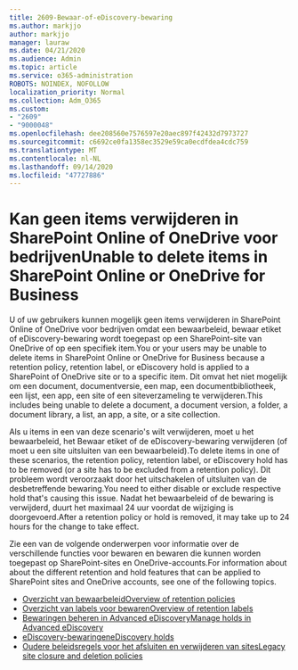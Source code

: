 ```yaml
---
title: 2609-Bewaar-of-eDiscovery-bewaring
ms.author: markjjo
author: markjjo
manager: lauraw
ms.date: 04/21/2020
ms.audience: Admin
ms.topic: article
ms.service: o365-administration
ROBOTS: NOINDEX, NOFOLLOW
localization_priority: Normal
ms.collection: Adm_O365
ms.custom:
- "2609"
- "9000048"
ms.openlocfilehash: dee208560e7576597e20aec897f42432d7973727
ms.sourcegitcommit: c6692ce0fa1358ec3529e59ca0ecdfdea4cdc759
ms.translationtype: MT
ms.contentlocale: nl-NL
ms.lasthandoff: 09/14/2020
ms.locfileid: "47727886"
---
```

# <a name="unable-to-delete-items-in-sharepoint-online-or-onedrive-for-business"></a><span data-ttu-id="d2c0c-102">Kan geen items verwijderen in SharePoint Online of OneDrive voor bedrijven</span><span class="sxs-lookup"><span data-stu-id="d2c0c-102">Unable to delete items in SharePoint Online or OneDrive for Business</span></span>

<span data-ttu-id="d2c0c-103">U of uw gebruikers kunnen mogelijk geen items verwijderen in SharePoint Online of OneDrive voor bedrijven omdat een bewaarbeleid, bewaar etiket of eDiscovery-bewaring wordt toegepast op een SharePoint-site van OneDrive of op een specifiek item.</span><span class="sxs-lookup"><span data-stu-id="d2c0c-103">You or your users may be unable to delete items in SharePoint Online or OneDrive for Business because a retention policy, retention label, or eDiscovery hold is applied to a SharePoint of OneDrive site or to a specific item.</span></span> <span data-ttu-id="d2c0c-104">Dit omvat het niet mogelijk om een document, documentversie, een map, een documentbibliotheek, een lijst, een app, een site of een siteverzameling te verwijderen.</span><span class="sxs-lookup"><span data-stu-id="d2c0c-104">This includes being unable to delete a document, a document version, a folder, a document library, a list, an app, a site, or a site collection.</span></span> 

<span data-ttu-id="d2c0c-105">Als u items in een van deze scenario's wilt verwijderen, moet u het bewaarbeleid, het Bewaar etiket of de eDiscovery-bewaring verwijderen (of moet u een site uitsluiten van een bewaarbeleid).</span><span class="sxs-lookup"><span data-stu-id="d2c0c-105">To delete items in one of these scenarios, the retention policy, retention label, or eDiscovery hold has to be removed (or a site has to be excluded from a retention policy).</span></span> <span data-ttu-id="d2c0c-106">Dit probleem wordt veroorzaakt door het uitschakelen of uitsluiten van de desbetreffende bewaring.</span><span class="sxs-lookup"><span data-stu-id="d2c0c-106">You need to either disable or exclude respective hold that's causing this issue.</span></span> <span data-ttu-id="d2c0c-107">Nadat het bewaarbeleid of de bewaring is verwijderd, duurt het maximaal 24 uur voordat de wijziging is doorgevoerd.</span><span class="sxs-lookup"><span data-stu-id="d2c0c-107">After a retention policy or hold is removed, it may take up to 24 hours for the change to take effect.</span></span> 

<span data-ttu-id="d2c0c-108">Zie een van de volgende onderwerpen voor informatie over de verschillende functies voor bewaren en bewaren die kunnen worden toegepast op SharePoint-sites en OneDrive-accounts.</span><span class="sxs-lookup"><span data-stu-id="d2c0c-108">For information about about the different retention and hold features that can be applied to SharePoint sites and OneDrive accounts, see one of the following topics.</span></span>

- [<span data-ttu-id="d2c0c-109">Overzicht van bewaarbeleid</span><span class="sxs-lookup"><span data-stu-id="d2c0c-109">Overview of retention policies</span></span>](https://docs.microsoft.com/microsoft-365/compliance/retention-policies)
- [<span data-ttu-id="d2c0c-110">Overzicht van labels voor bewaren</span><span class="sxs-lookup"><span data-stu-id="d2c0c-110">Overview of retention labels</span></span>](https://docs.microsoft.com/microsoft-365/compliance/labels)
- [<span data-ttu-id="d2c0c-111">Bewaringen beheren in Advanced eDiscovery</span><span class="sxs-lookup"><span data-stu-id="d2c0c-111">Manage holds in Advanced eDiscovery</span></span>](https://docs.microsoft.com/microsoft-365/compliance/managing-holds)
- [<span data-ttu-id="d2c0c-112">eDiscovery-bewaringen</span><span class="sxs-lookup"><span data-stu-id="d2c0c-112">eDiscovery holds</span></span>](https://docs.microsoft.com/microsoft-365/compliance/ediscovery-cases#step-4-place-content-locations-on-hold)
- [<span data-ttu-id="d2c0c-113">Oudere beleidsregels voor het afsluiten en verwijderen van sites</span><span class="sxs-lookup"><span data-stu-id="d2c0c-113">Legacy site closure and deletion policies</span></span>](https://support.office.com/article/Use-policies-for-site-closure-and-deletion-A8280D82-27FD-48C5-9ADF-8A5431208BA5)